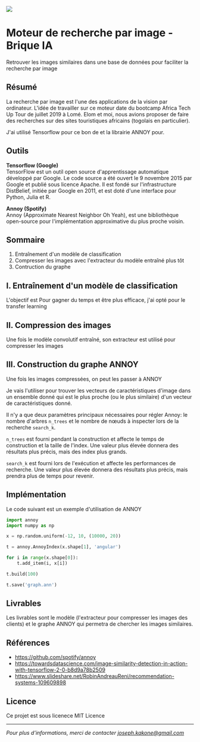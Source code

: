 ![](https://miro.medium.com/max/3200/1*xJ0MjCfbwQ4v2dhXe3JCIg.png)
# Moteur de recherche par image - Brique IA
Retrouver les images similaires dans une base de données pour faciliter la recherche par image

## Résumé
La recherche par image est l'une des applications de la vision par ordinateur. L'idée de travailler sur ce moteur date du bootcamp Africa Tech Up Tour de juillet 2019 à Lomé. Elom et moi, nous avions proposer de faire des recherches sur des sites touristiques africains (togolais en particulier).

J'ai utilisé Tensorflow pour ce bon de et la librairie ANNOY pour.

## Outils
**Tensorflow (Google)**<br>
TensorFlow est un outil open source d'apprentissage automatique développé par Google. Le code source a été ouvert le 9 novembre 2015 par Google et publié sous licence Apache. Il est fondé sur l'infrastructure DistBelief, initiée par Google en 2011, et est doté d'une interface pour Python, Julia et R.

**Annoy (Spotify)**<br>
Annoy (Approximate Nearest Neighbor Oh Yeah), est une bibliothèque open-source pour l'implémentation approximative du plus proche voisin.

## Sommaire
1. Entraînement d'un modèle de classification
2. Compresser les images avec l'extracteur du modèle entraîné plus tôt
3. Contruction du graphe


## I. Entraînement d'un modèle de classification
L'objectif est 
Pour gagner du temps et être plus efficace, j'ai opté pour le transfer learning

## II. Compression des images
Une fois le modèle convolutif entraîné, son extracteur est utilisé pour compresser les images

## III. Construction du graphe ANNOY
Une fois les images compressées, on peut les passer à ANNOY

Je vais l'utiliser pour trouver les vecteurs de caractéristiques d'image dans un ensemble donné qui est le plus proche (ou le plus similaire) d'un vecteur de caractéristiques donné.

Il n'y a que deux paramètres principaux nécessaires pour régler Annoy: le nombre d'arbres `n_trees` et le nombre de nœuds à inspecter lors de la recherche `search_k`.

`n_trees` est fourni pendant la construction et affecte le temps de construction et la taille de l'index. Une valeur plus élevée donnera des résultats plus précis, mais des index plus grands.

`search_k` est fourni lors de l'exécution et affecte les performances de recherche. Une valeur plus élevée donnera des résultats plus précis, mais prendra plus de temps pour revenir.


## Implémentation
Le code suivant est un exemple d'utilisation de ANNOY
```python
import annoy
import numpy as np

x = np.random.uniform(-12, 10, (10000, 20))

t = annoy.AnnoyIndex(x.shape[1], 'angular')

for i in range(x.shape[0]):
    t.add_item(i, x[i])

t.build(100)

t.save('graph.ann')
```

## Livrables
Les livrables sont le modèle (l'extracteur pour compresser les images des clients) et le graphe ANNOY qui permetra de chercher les images similaires.


## Références
* https://github.com/spotify/annoy
* https://towardsdatascience.com/image-similarity-detection-in-action-with-tensorflow-2-0-b8d9a78b2509
* https://www.slideshare.net/RobinAndreauReni/recommendation-systems-109609898

## Licence
Ce projet est sous licenece MIT Licence

---
*Pour plus d’informations, merci de contacter joseph.kakone@gmail.com*
